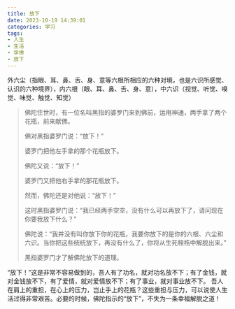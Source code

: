 ```yaml
---
title: 放下
date: 2023-10-19 14:39:01
categories: 学习
tags:
- 人生
- 生活
- 学佛
- 放下
---
```





外六尘（指眼、耳、鼻、舌、身、意等六根所相应的六种对境，也是六识所感觉、认识的六种境界），内六根（眼、耳、鼻、舌、身、意），中六识（视觉、听觉、嗅觉、味觉、触觉、知觉）

> 佛陀住世时，有一位名叫黑指的婆罗门来到佛前，运用神通，两手拿了两个花瓶，前来献佛。
>
> 佛对黑指婆罗门说：“放下！”
>
> 婆罗门把他左手拿的那个花瓶放下。
>
> 佛陀又说：“放下！”
>
> 婆罗门又把他右手拿的那花瓶放下。
>
> 然而，佛陀还是对他说：“放下！”
>
> 这时黑指婆罗门说：“我已经两手空空，没有什么可以再放下了，请问现在你要我放下什么？”
>
> 佛陀说：“我并没有叫你放下你的花瓶，我要你放下的是你的六根、六尘和六识。当你把这些统统放下，再没有什么了，你将从生死桎梏中解脱出来。”
>
> 黑指婆罗门才了解佛陀放下的道理。

“放下！”这是非常不容易做到的，吾人有了功名，就对功名放不下；有了金钱，就对金钱放不下，有了爱情，就对爱情放不下；有了事业，就对事业放不下。
吾人在肩上的重担，在心上的压力，岂止手上的花瓶？这些重担与压力，可以说使人生活过得非常艰苦。必要的时候，佛陀指示的“放下”，不失为一条幸福解脱之道！